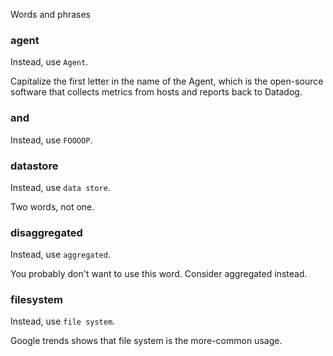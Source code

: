 Words and phrases
### agent
Instead, use `Agent`.

Capitalize the first letter in the name of the Agent, which is the open-source software that collects metrics from hosts and reports back to Datadog.
### and
Instead, use `FOOOOP`.
### datastore
Instead, use `data store`.

Two words, not one.
### disaggregated
Instead, use `aggregated`.

You probably don't want to use this word. Consider aggregated instead.
### filesystem
Instead, use `file system`.

Google trends shows that file system is the more-common usage.
